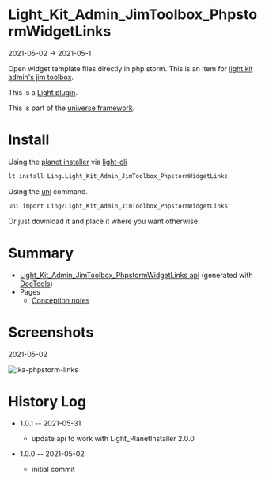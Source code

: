 Light_Kit_Admin_JimToolbox_PhpstormWidgetLinks
===========
2021-05-02 -> 2021-05-1


Open widget template files directly in php storm.
This is an item for [light kit admin's jim toolbox](https://github.com/lingtalfi/Light_Kit_Admin/blob/master/doc/pages/lka-jim-toolbox.md).


This is a [Light plugin](https://github.com/lingtalfi/Light/blob/master/doc/pages/plugin.md).

This is part of the [universe framework](https://github.com/karayabin/universe-snapshot).


Install
==========

Using the [planet installer](https://github.com/lingtalfi/Light_PlanetInstaller) via [light-cli](https://github.com/lingtalfi/Light_Cli)
```bash
lt install Ling.Light_Kit_Admin_JimToolbox_PhpstormWidgetLinks
```

Using the [uni](https://github.com/lingtalfi/universe-naive-importer) command.
```bash
uni import Ling/Light_Kit_Admin_JimToolbox_PhpstormWidgetLinks
```

Or just download it and place it where you want otherwise.






Summary
===========
- [Light_Kit_Admin_JimToolbox_PhpstormWidgetLinks api](https://github.com/lingtalfi/Light_Kit_Admin_JimToolbox_PhpstormWidgetLinks/blob/master/doc/api/Ling/Light_Kit_Admin_JimToolbox_PhpstormWidgetLinks.md) (generated with [DocTools](https://github.com/lingtalfi/DocTools))
- Pages
  - [Conception notes](https://github.com/lingtalfi/Light_Kit_Admin_JimToolbox_PhpstormWidgetLinks/blob/master/doc/pages/conception-notes.md)




Screenshots
========
2021-05-02


![lka-phpstorm-links](https://lingtalfi.com/img/universe/Light_Kit_Admin_JimToolbox_PhpstormWidgetLinks/lka-phpstorm-links.png)







History Log
=============

- 1.0.1 -- 2021-05-31

    - update api to work with Light_PlanetInstaller 2.0.0
  
- 1.0.0 -- 2021-05-02

    - initial commit